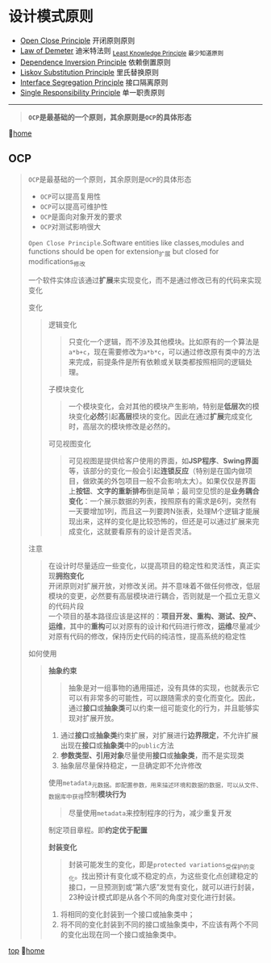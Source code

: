 # 设计模式原则

- [Open Close Principle](#OCP) 开闭原则原则
- [Law of Demeter](#LoD) 迪米特法则 <sub>[Least Knowledge Principle](#LKP) 最少知道原则</sub>
- [Dependence Inversion Principle](#DIP) 依赖倒置原则
- [Liskov Substitution Principle](#LSP) 里氏替换原则
- [Interface Segregation Principle](#ISP) 接口隔离原则
- [Single Responsibility Principle](#SRP) 单一职责原则

---

> **`OCP`是最基础的一个原则，其余原则是`OCP`的具体形态**

🚦[home](index.md#java)

## OCP

> `OCP`是最基础的一个原则，其余原则是`OCP`的具体形态
> - `OCP`可以提高复用性
> - `OCP`可以提高可维护性
> - `OCP`是面向对象开发的要求
> - `OCP`对测试影响很大
>
> `Open Close Principle`.Software entities like classes,modules and functions should be open for extension<sub>扩展</sub> but closed for modifications<sub>修改</sub>
>
> 一个软件实体应该通过**扩展**来实现变化，而不是通过修改已有的代码来实现变化
>
> 变化
> > 逻辑变化
> > > 只变化一个逻辑，而不涉及其他模块。比如原有的一个算法是`a*b+c`，现在需要修改为`a*b*c`，可以通过修改原有类中的方法来完成，前提条件是所有依赖或关联类都按照相同的逻辑处理。
> >
> > 子模块变化
> > > 一个模块变化，会对其他的模块产生影响，特别是**低层次**的模块变化**必然**引起**高层**模块的变化。因此在通过**扩展**完成变化时，高层次的模块修改是必然的。
> >
> > 可见视图变化
> > > 可见视图是提供给客户使用的界面，如**JSP程序**、**Swing界面**等，该部分的变化一般会引起**连锁反应**（特别是在国内做项目，做欧美的外包项目一般不会影响太大）。如果仅仅是界面上**按钮**、**文字的重新排布**倒是简单；最司空见惯的是**业务耦合变化**：一个展示数据的列表，按照原有的需求是6列，突然有一天要增加1列，而且这一列要跨N张表，处理M个逻辑才能展现出来，这样的变化是比较恐怖的，但还是可以通过扩展来完成变化，这就要看原有的设计是否灵活。
>
> 注意
> > 在设计时尽量适应一些变化，以提高项目的稳定性和灵活性，真正实现**拥抱变化**\
> > 开闭原则对扩展开放，对修改关闭。并不意味着不做任何修改，低层模块的变更，必然要有高层模块进行耦合，否则就是一个孤立无意义的代码片段\
> > 一个项目的基本路径应该是这样的：**项目开发、重构、测试、投产、运维**，其中的**重构**可以对原有的设计和代码进行修改，**运维**尽量减少对原有代码的修改，保持历史代码的纯洁性，提高系统的稳定性
>
> 如何使用
> > **抽象约束**
> > > 抽象是对一组事物的通用描述，没有具体的实现，也就表示它可以有非常多的可能性，可以跟随需求的变化而变化。因此，通过**接口**或**抽象类**可以约束一组可能变化的行为，并且能够实现对扩展开放。
> > 1. 通过**接口**或**抽象类**约束扩展，对扩展进行**边界限定**，不允许扩展出现在**接口**或**抽象类**中的`public`方法
> > 2. **参数类型、引用对象**尽量使用**接口**或**抽象类**，而不是实现类
> > 3. 抽象层尽量保持稳定，一旦确定即不允许修改
> >
> > 使用`metadata`<sub>元数据。即配置参数，用来描述环境和数据的数据，可以从文件、数据库中获得</sub>控制**模块行为**
> > > 尽量使用`metadata`来控制程序的行为，减少重复开发
> >
> > 制定项目章程。即**约定优于配置**
> >
> > **封装变化**
> > > 封装可能发生的变化，即是`protected variations`<sub>受保护的变化</sub>。找出预计有变化或不稳定的点，为这些变化点创建稳定的接口，一旦预测到或“第六感”发觉有变化，就可以进行封装，23种设计模式即是从各个不同的角度对变化进行封装。
> > 1. 将相同的变化封装到一个接口或抽象类中；
> > 2. 将不同的变化封装到不同的接口或抽象类中，不应该有两个不同的变化出现在同一个接口或抽象类中。

[top](#设计模式原则) 🚦[home](index.md#java)
